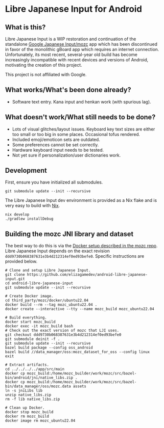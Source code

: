 # Libre Japanese Input for Android

## What is this?

Libre Japanese Input is a WIP restoration and continuation of the standalone
[Google Japanese Input/mozc](https://github.com/google/mozc) app which has been
discontinued in favor of the monolithic gBoard app which requires an internet
connection. Unfortunately, its most recent, several-year old build has become
increasingly incompatible with recent devices and versions of Android,
motivating the creation of this project.

This project is not affiliated with Google.

## What works/What's been done already?

- Software text entry. Kana input and henkan work (with spurious lag).

## What doesn't work/What still needs to be done?

- Lots of visual glitches/layout issues. Keyboard key text sizes are either too
  small or too big in some places. Occasional tofus rendered.
- Included emoji/emoticon sets are outdated.
- Some preferences cannot be set correctly.
- Hardware keyboard input needs to be tested.
- Not yet sure if personalization/user dictionaries work.

## Development

First, ensure you have initialized all submodules.

```shell
git submodule update --init --recursive
```

The Libre Japanese Input dev environment is provided as a Nix flake and is very
easy to build with [Nix](https://nixos.org/).

```shell
nix develop
./gradlew installDebug
```

## Building the mozc JNI library and dataset

The best way to do this is via the [Docker setup described in the mozc
repo](https://github.com/google/mozc/blob/master/docs/build_mozc_in_docker.md).
Libre Japanese Input depends on the exact revision
`ddd9730b068387631e3b4d212314ef0ed93befe0`. Specific instructions are provided
below.

```shell
# Clone and setup Libre Japanese Input.
git clone https://github.com/elizagamedev/android-libre-japanese-input.git
cd android-libre-japanese-input
git submodule update --init --recursive

# Create Docker image.
cd third_party/mozc/docker/ubuntu22.04
docker build --rm --tag mozc_ubuntu22.04 .
docker create --interactive --tty --name mozc_build mozc_ubuntu22.04

# Build everything.
docker start mozc_build
docker exec -it mozc_build bash
# Check out the exact version of mozc that LJI uses.
git checkout ddd9730b068387631e3b4d212314ef0ed93befe0
git submodule deinit -f .
git submodule update --init --recursive
bazel build package --config oss_android
bazel build //data_manager/oss:mozc_dataset_for_oss --config linux
exit

# Extract artifacts.
cd ../../../../app/src/main
docker cp mozc_build:/home/mozc_builder/work/mozc/src/bazel-bin/android/jni/native_libs.zip .
docker cp mozc_build:/home/mozc_builder/work/mozc/src/bazel-bin/data_manager/oss/mozc.data assets
ln -s jniLibs lib
unzip native_libs.zip
rm -f lib native_libs.zip

# Clean up Docker.
docker stop mozc_build
docker rm mozc_build
docker image rm mozc_ubuntu22.04
```
